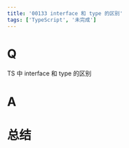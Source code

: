 ```yaml
---
title: '00133 interface 和 type 的区别'
tags: ['TypeScript', '未完成']
---
```


# Q

TS 中 interface 和 type 的区别

# A



# 总结



<script>
  function func() {

  }
  
</script>